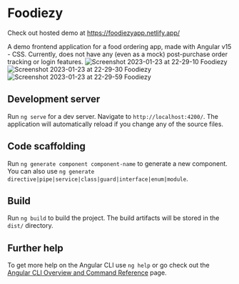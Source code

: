 # Foodiezy
Check out hosted demo at https://foodiezyapp.netlify.app/

A demo frontend application for a food ordering app, made with Angular v15 - CSS.
Currently, does not have any (even as a mock) post-purchase order tracking or login features.
![Screenshot 2023-01-23 at 22-29-10 Foodiezy](https://user-images.githubusercontent.com/46249941/214157326-dbf2802f-5b09-4d06-a9c7-90528ba678a4.png)
![Screenshot 2023-01-23 at 22-29-30 Foodiezy](https://user-images.githubusercontent.com/46249941/214157368-ee27a25f-7476-4707-bac0-c7dff17c3821.png)
![Screenshot 2023-01-23 at 22-29-59 Foodiezy](https://user-images.githubusercontent.com/46249941/214157380-8f08578a-a5ee-4196-8b7c-6e50c46fab04.png)

## Development server

Run `ng serve` for a dev server. Navigate to `http://localhost:4200/`. The application will automatically reload if you change any of the source files.

## Code scaffolding

Run `ng generate component component-name` to generate a new component. You can also use `ng generate directive|pipe|service|class|guard|interface|enum|module`.

## Build

Run `ng build` to build the project. The build artifacts will be stored in the `dist/` directory.

## Further help

To get more help on the Angular CLI use `ng help` or go check out the [Angular CLI Overview and Command Reference](https://angular.io/cli) page.

